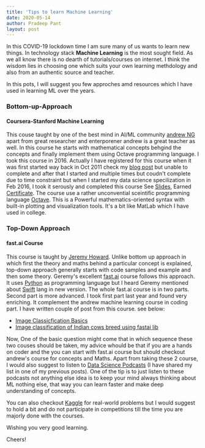 ```yaml
---
title: 'Tips to learn Machine Learning'
date: 2020-05-14
author: Pradeep Pant
layout: post
---
```

In this COVID-19 lockdown time I am sure many of us wants to learn new things. In technology stack **Machine Learning** is the most sought field. As we all know there is no dearth of tutorials/courses on internet. I think the wisdom lies in choosing one which suits your own learning methdology and also from an authentic source and teacher. 

In this pots, I will suggest you few approches amd resources which I have used in learning ML over the years. 

### Bottom-up-Approach
#### Coursera-Stanford Machine Learning 
This couse taught by one of the best mind in AI/ML community [andrew NG](http://www.andrewng.org/) apart from great researcher and enterporener andrew is a great teacher as well. In this course he starts with mathematical concepts behgind the concepts and finally implement them using Octave programming language. I took this course in 2016. Actually I have registered for this course when it was first started way back in Oct 2011 check my [blog post](/2011/10/10/online-ai-course-at-standford/) but unable to complete and after that I started and multiple times but coudn't complete due to time constraint but when I started my data science specilization in Feb 2016, I took it serously and completed this course See [Slides](/2016/06/30/stanford-machine-learning-class-slides/), Earned [Certificate](https://www.coursera.org/account/accomplishments/verify/AXEA8RN9MCBH?utm_source=link&utm_campaign=copybutton_certificate&utm_product=course). The course use a rather unconvential sceintific programming language [Octave](https://www.gnu.org/software/octave/). This is a Powerful mathematics-oriented syntax with built-in plotting and visualization tools. It's a bit like MatLab which I have used in college. 

### Top-Down Approach
#### fast.ai Course
This course is taught by [Jeremy Howard](https://twitter.com/jeremyphoward). Unlike bottom up approach in which first the theory and maths behind a particular concept is explained, top-down approach generally starts with code samples and example and then some theory. Geremy's excellent [fast.ai](http://course.fast.ai/) course follows this approach. It uses [Python](https://www.python.org/) as programming language but I heard Geremy mentioned about [Swift](https://swift.org/) lang in new version. 
The whole fast.ai course is in two parts. Second part is more advanced. I took first part last year and found very enriching. It complement the andrew machine learning course in coding part.
I have written couple of post from this course. see below: 
*   [Image Classicfication Basics](/2020/02/29/Image-classification-of-Indian-cows-breed-using-fastai-lib)
*   [Image classification of Indian cows breed using fastai lib](/2020/03/28/Image-classification-of-Indian-cows-breed-using-fastai-lib_model_training)

Now, One of the basic question might come that in which sequence these two couses should be taken, my advice whould be that if you are a hands on coder and the you can start with fast.ai course but should checkout andrew's course for concepts and Maths.
Apart from taking these 2 course, I would also suggest to listen to [Data Science Podcasts](https://www.kaggle.com/) (I have shared my list in one of my previous posts). One of the tip is to just listen to these podcasts not anything else idea is to keep your mind always thinking about ML nothing else, that way you can learn faster and make deep understanding of concepts. 

You can also checkout [Kaggle](https://www.kaggle.com/) for real-world problems but I would suggest to hold a bit and do not participate in competitions till the time you are majorly done with the courses. 

Wishing you very good learning.

Cheers!